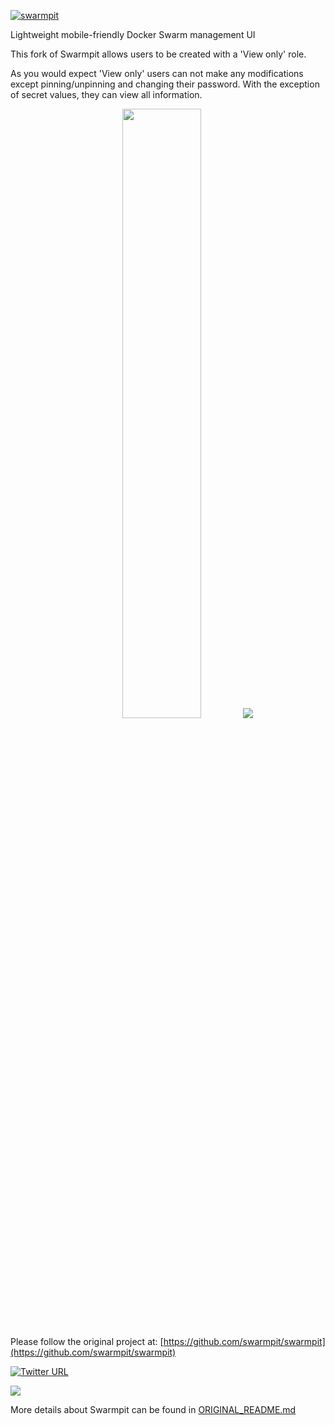 [![swarmpit](https://raw.githubusercontent.com/swarmpit/swarmpit/master/resources/public/img/logo.svg?sanitize=true)](https://swarmpit.io)

Lightweight mobile-friendly Docker Swarm management UI

This fork of Swarmpit allows users to be created with a 'View only' role.

As you would expect 'View only' users can not make any modifications except pinning/unpinning and changing their password. With the exception of secret values, they can view all information.

<p align="center">
    <img src="https://raw.githubusercontent.com/NeilInnes/swarmpit_view_only/view_only_user/resources/public/CreateUser.png" width="50%" style="text-align: center">
    <img src="https://raw.githubusercontent.com/NeilInnes/swarmpit_view_only/view_only_user/resources/public/UserList.png" style="text-align: center">
</p>

Please follow the original project at: [https://github.com/swarmpit/swarmpit](https://github.com/swarmpit/swarmpit)

[![Twitter URL](https://img.shields.io/twitter/url/https/twitter.com/fold_left.svg?style=social&label=Follow%20%40swarmpit_io)](https://twitter.com/swarmpit_io)

<img src="https://raw.githubusercontent.com/NeilInnes/swarmpit_view_only/master/resources/public/imac.png">

More details about Swarmpit can be found in [ORIGINAL_README.md](ORIGINAL_README.md)
